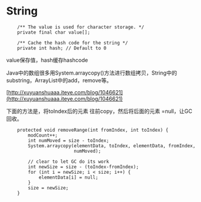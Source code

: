 # String

```text
    /** The value is used for character storage. */
    private final char value[];

    /** Cache the hash code for the string */
    private int hash; // Default to 0
```

value保存值，hash缓存hashcode

Java中的数组很多用System.arraycopy\(\)方法进行数组拷贝，String中的substring，ArrayList中的add，remove等。

[http://xuyuanshuaaa.iteye.com/blog/1046621](http://xuyuanshuaaa.iteye.com/blog/1046621)

下面的方法是，将toIndex后的元素 往前copy，然后将后面的元素 =null，让GC回收。

```text
    protected void removeRange(int fromIndex, int toIndex) {
        modCount++;
        int numMoved = size - toIndex;
        System.arraycopy(elementData, toIndex, elementData, fromIndex,
                         numMoved);

        // clear to let GC do its work
        int newSize = size - (toIndex-fromIndex);
        for (int i = newSize; i < size; i++) {
            elementData[i] = null;
        }
        size = newSize;
    }
```

